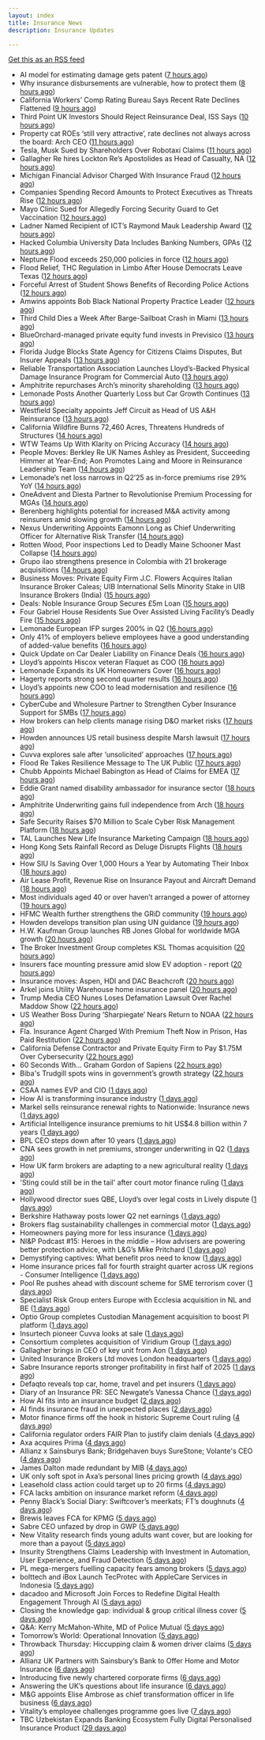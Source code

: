 ```yaml
---
layout: index
title: Insurance News
description: Insurance Updates

---
```


[Get this as an RSS feed](/insurance.rss)

<!-- news_marker starts -->
- AI model for estimating damage gets patent ([7 hours ago](https://www.dig-in.com/news/ai-model-for-estimating-damage-gets-patent))
- Why insurance disbursements are vulnerable, how to protect them ([8 hours ago](https://www.dig-in.com/opinion/insurance-disbursements-are-vulnerable-how-to-protect-them))
- California Workers’ Comp Rating Bureau Says Recent Rate Declines Flattened ([9 hours ago](https://www.insurancejournal.com/news/west/2025/08/05/834650.htm))
- Third Point UK Investors Should Reject Reinsurance Deal, ISS Says ([10 hours ago](https://www.insurancejournal.com/news/international/2025/08/05/834643.htm))
- Property cat ROEs ‘still very attractive’, rate declines not always across the board: Arch CEO ([11 hours ago](https://www.reinsurancene.ws/property-cat-roes-still-very-attractive-rate-declines-not-always-across-the-board-arch-ceo/))
- Tesla, Musk Sued by Shareholders Over Robotaxi Claims ([11 hours ago](https://www.insurancejournal.com/news/national/2025/08/05/834619.htm))
- Gallagher Re hires Lockton Re’s Apostolides as Head of Casualty, NA ([12 hours ago](https://www.reinsurancene.ws/gallagher-re-hires-lockton-res-apostolides-as-head-of-casualty-na/))
- Michigan Financial Advisor Charged With Insurance Fraud ([12 hours ago](https://www.insurancejournal.com/news/midwest/2025/08/05/834609.htm))
- Companies Spending Record Amounts to Protect Executives as Threats Rise ([12 hours ago](https://www.insurancejournal.com/news/national/2025/08/05/834591.htm))
- Mayo Clinic Sued for Allegedly Forcing Security Guard to Get Vaccination ([12 hours ago](https://www.insurancejournal.com/news/midwest/2025/08/05/834605.htm))
- Ladner Named Recipient of ICT’s Raymond Mauk Leadership Award ([12 hours ago](https://www.insurancejournal.com/news/southcentral/2025/08/05/834596.htm))
- Hacked Columbia University Data Includes Banking Numbers, GPAs ([12 hours ago](https://www.insurancejournal.com/news/east/2025/08/05/834597.htm))
- Neptune Flood exceeds 250,000 policies in force ([12 hours ago](https://www.reinsurancene.ws/neptune-flood-exceeds-250000-policies-in-force/))
- Flood Relief, THC Regulation in Limbo After House Democrats Leave Texas ([12 hours ago](https://www.insurancejournal.com/news/southcentral/2025/08/05/834593.htm))
- Forceful Arrest of Student Shows Benefits of Recording Police Actions ([12 hours ago](https://www.insurancejournal.com/news/southeast/2025/08/05/834588.htm))
- Amwins appoints Bob Black National Property Practice Leader ([12 hours ago](https://www.reinsurancene.ws/amwins-appoints-bob-black-national-property-practice-leader/))
- Third Child Dies a Week After Barge-Sailboat Crash in Miami ([13 hours ago](https://www.insurancejournal.com/news/southeast/2025/08/05/834582.htm))
- BlueOrchard-managed private equity fund invests in Previsico ([13 hours ago](https://www.reinsurancene.ws/blueorchard-managed-private-equity-fund-invests-in-previsico/))
- Florida Judge Blocks State Agency for Citizens Claims Disputes, But Insurer Appeals ([13 hours ago](https://www.insurancejournal.com/news/southeast/2025/08/05/834575.htm))
- Reliable Transportation Association Launches Lloyd’s-Backed Physical Damage Insurance Program for Commercial Auto ([13 hours ago](https://www.insurtechinsights.com/reliable-transportation-association-launches-lloyds-backed-physical-damage-insurance-program-for-commercial-auto/))
- Amphitrite repurchases Arch’s minority shareholding ([13 hours ago](https://www.reinsurancene.ws/amphitrite-repurchases-archs-minority-shareholding/))
- Lemonade Posts Another Quarterly Loss but Car Growth Continues ([13 hours ago](https://www.insurancejournal.com/news/national/2025/08/05/834561.htm))
- Westfield Specialty appoints Jeff Circuit as Head of US A&H Reinsurance ([13 hours ago](https://www.reinsurancene.ws/westfield-specialty-appoints-jeff-circuit-as-head-of-us-ah-reinsurance/))
- California Wildfire Burns 72,460 Acres, Threatens Hundreds of Structures ([14 hours ago](https://www.insurancejournal.com/news/west/2025/08/05/834566.htm))
- WTW Teams Up With Klarity on Pricing Accuracy ([14 hours ago](https://insurance-edge.net/2025/08/05/wtw-teams-up-with-klarity-on-pricing-accuracy/))
- People Moves: Berkley Re UK Names Ashley as President, Succeeding Himmer at Year-End; Aon Promotes Laing and Moore in Reinsurance Leadership Team ([14 hours ago](https://www.insurancejournal.com/news/international/2025/08/05/834563.htm))
- Lemonade’s net loss narrows in Q2’25 as in-force premiums rise 29% YoY ([14 hours ago](https://www.reinsurancene.ws/lemonades-net-loss-narrows-in-q225-as-in-force-premiums-rise-29-yoy/))
- OneAdvent and Diesta Partner to Revolutionise Premium Processing for MGAs ([14 hours ago](https://www.insurtechinsights.com/oneadvent-and-diesta-partner-to-revolutionise-premium-processing-for-mgas/))
- Berenberg highlights potential for increased M&A activity among reinsurers amid slowing growth ([14 hours ago](https://www.reinsurancene.ws/berenberg-highlights-potential-for-increased-ma-activity-among-reinsurers-amid-slowing-growth/))
- Nexus Underwriting Appoints Eamonn Long as Chief Underwriting Officer for Alternative Risk Transfer ([14 hours ago](https://www.insurtechinsights.com/nexus-underwriting-appoints-eamonn-long-as-chief-underwriting-officer-for-alternative-risk-transfer/))
- Rotten Wood, Poor inspections Led to Deadly Maine Schooner Mast Collapse ([14 hours ago](https://www.insurancejournal.com/news/east/2025/08/05/834557.htm))
- Grupo ilao strengthens presence in Colombia with 21 brokerage acquisitions ([14 hours ago](https://www.reinsurancene.ws/grupo-ilao-strengthens-presence-in-colombia-with-21-brokerage-acquisitions/))
- Business Moves: Private Equity Firm J.C. Flowers Acquires Italian Insurance Broker Caleas; UIB International Sells Minority Stake in UIB Insurance Brokers (India) ([15 hours ago](https://www.insurancejournal.com/news/international/2025/08/05/834547.htm))
- Deals: Noble Insurance Group Secures £5m Loan ([15 hours ago](https://insurance-edge.net/2025/08/05/deals-noble-insurance-group-secures-5m-loan/))
- Four Gabriel House Residents Sue Over Assisted Living Facility’s Deadly Fire ([15 hours ago](https://www.insurancejournal.com/news/east/2025/08/05/834546.htm))
- Lemonade European IFP surges 200% in Q2 ([16 hours ago](https://www.insurancebusinessmag.com/uk/news/breaking-news/lemonade-european-ifp-surges-200-in-q2-545027.aspx))
- Only 41% of employers believe employees have a good understanding of added-value benefits ([16 hours ago](https://ifamagazine.com/only-41-of-employers-believe-employees-have-a-good-understanding-of-added-value-benefits/))
- Quick Update on Car Dealer Liability on Finance Deals ([16 hours ago](https://insurance-edge.net/2025/08/05/quick-update-on-car-dealer-liability-on-finance-deals/))
- Lloyd’s appoints Hiscox veteran Flaquet as COO ([16 hours ago](https://www.postonline.co.uk/lloyd%E2%80%99slondon/7958317/lloyd%E2%80%99s-appoints-hiscox-veteran-flaquet-as-coo))
- Lemonade Expands its UK Homeowners Cover ([16 hours ago](https://insurance-edge.net/2025/08/05/lemonade-expands-its-uk-homeowners-cover/))
- Hagerty reports strong second quarter results ([16 hours ago](https://www.insurancebusinessmag.com/uk/news/breaking-news/hagerty-reports-strong-second-quarter-results-545018.aspx))
- Lloyd’s appoints new COO to lead modernisation and resilience ([16 hours ago](https://www.insurancebusinessmag.com/uk/news/breaking-news/lloyds-appoints-new-coo-to-lead-modernisation-and-resilience-545010.aspx))
- CyberCube and Wholesure Partner to Strengthen Cyber Insurance Support for SMBs ([17 hours ago](https://www.insurtechinsights.com/cybercube-and-wholesure-partner-to-strengthen-cyber-insurance-support-for-smbs/))
- How brokers can help clients manage rising D&O market risks ([17 hours ago](https://www.insurancebusinessmag.com/uk/news/professional-liability/how-brokers-can-help-clients-manage-rising-dando-market-risks-545007.aspx))
- Howden announces US retail business despite Marsh lawsuit ([17 hours ago](https://www.insurancebusinessmag.com/uk/news/breaking-news/howden-announces-us-retail-business-despite-marsh-lawsuit-545005.aspx))
- Cuvva explores sale after ‘unsolicited’ approaches ([17 hours ago](https://www.postonline.co.uk/news/7958316/cuvva-explores-sale-after-%E2%80%98unsolicited%E2%80%99-approaches))
- Flood Re Takes Resilience Message to The UK Public ([17 hours ago](https://insurance-edge.net/2025/08/05/flood-re-takes-resilience-message-to-the-uk-public/))
- Chubb Appoints Michael Babington as Head of Claims for EMEA ([17 hours ago](https://www.insurtechinsights.com/chubb-appoints-michael-babington-as-head-of-claims-for-emea/))
- Eddie Grant named disability ambassador for insurance sector ([18 hours ago](https://www.insurancebusinessmag.com/uk/news/breaking-news/eddie-grant-named-disability-ambassador-for-insurance-sector-545003.aspx))
- Amphitrite Underwriting gains full independence from Arch ([18 hours ago](https://www.insurancebusinessmag.com/uk/news/breaking-news/amphitrite-underwriting-gains-full-independence-from-arch-545002.aspx))
- Safe Security Raises $70 Million to Scale Cyber Risk Management Platform ([18 hours ago](https://www.insurtechinsights.com/safe-security-raises-70-million-to-scale-cyber-risk-management-platform/))
- TAL Launches New Life Insurance Marketing Campaign ([18 hours ago](https://insurance-edge.net/2025/08/05/tal-launches-new-life-insurance-marketing-campaign/))
- Hong Kong Sets Rainfall Record as Deluge Disrupts Flights ([18 hours ago](https://www.insurancejournal.com/news/international/2025/08/05/834536.htm))
- How SIU Is Saving Over 1,000 Hours a Year by Automating Their Inbox ([18 hours ago](https://www.insurancejournal.com/blogs/expert-insured/2025/08/05/833695.htm))
- Air Lease Profit, Revenue Rise on Insurance Payout and Aircraft Demand ([18 hours ago](https://www.insurancejournal.com/news/international/2025/08/05/834523.htm))
- Most individuals aged 40 or over haven’t arranged a power of attorney ([19 hours ago](https://ifamagazine.com/most-individuals-aged-40-or-over-havent-arranged-a-power-of-attorney/))
- HFMC Wealth further strengthens the GRiD community ([19 hours ago](https://ifamagazine.com/hfmc-wealth-further-strengthens-the-grid-community/))
- Howden develops transition plan using UN guidance ([19 hours ago](https://www.postonline.co.uk/broker/7958296/howden-develops-transition-plan-using-un-guidance))
- H.W. Kaufman Group launches RB Jones Global for worldwide MGA growth ([20 hours ago](https://www.insurancebusinessmag.com/uk/news/breaking-news/h-w--kaufman-group-launches-rb-jones-global-for-worldwide-mga-growth-544988.aspx))
- The Broker Investment Group completes KSL Thomas acquisition ([20 hours ago](https://www.insurancebusinessmag.com/uk/news/breaking-news/the-broker-investment-group-completes-ksl-thomas-acquisition-544987.aspx))
- Insurers face mounting pressure amid slow EV adoption - report ([20 hours ago](https://www.insurancebusinessmag.com/uk/news/auto-motor/insurers-face-mounting-pressure-amid-slow-ev-adoption--report-544985.aspx))
- Insurance moves: Aspen, HDI and DAC Beachcroft ([20 hours ago](https://www.insurancebusinessmag.com/uk/news/breaking-news/insurance-moves-aspen-hdi-and-dac-beachcroft-544984.aspx))
- Arkel joins Utility Warehouse home insurance panel ([20 hours ago](https://www.insurancebusinessmag.com/uk/news/breaking-news/arkel-joins-utility-warehouse-home-insurance-panel-544983.aspx))
- Trump Media CEO Nunes Loses Defamation Lawsuit Over Rachel Maddow Show ([22 hours ago](https://www.insurancejournal.com/news/national/2025/08/05/834509.htm))
- US Weather Boss During ‘Sharpiegate’ Nears Return to NOAA ([22 hours ago](https://www.insurancejournal.com/news/national/2025/08/05/834513.htm))
- Fla. Insurance Agent Charged With Premium Theft Now in Prison, Has Paid Restitution ([22 hours ago](https://www.insurancejournal.com/news/southeast/2025/08/05/834502.htm))
- California Defense Contractor and Private Equity Firm to Pay $1.75M Over Cybersecurity ([22 hours ago](https://www.insurancejournal.com/news/west/2025/08/05/834485.htm))
- 60 Seconds With… Graham Gordon of Sapiens ([22 hours ago](https://www.postonline.co.uk/people/7957970/60-seconds-with%E2%80%A6-graham-gordon-of-sapiens))
- Biba's Trudgill spots wins in government’s growth strategy ([22 hours ago](https://www.postonline.co.uk/regulation/7958302/bibas-trudgill-spots-wins-in-government%E2%80%99s-growth-strategy))
- CSAA names EVP and CIO ([1 days ago](https://www.dig-in.com/news/csaa-names-evp-and-cio))
- How AI is transforming insurance industry ([1 days ago](https://www.dig-in.com/opinion/how-ai-is-transforming-insurance-industry))
- Markel sells reinsurance renewal rights to Nationwide: Insurance news ([1 days ago](https://www.dig-in.com/news/markel-sells-reinsurance-renewals-nationwide-insurance-news))
- Artificial Intelligence insurance premiums to hit US$4.8 billion within 7 years ([1 days ago](https://www.insurancebusinessmag.com/uk/news/technology/artificial-intelligence-insurance-premiums-to-hit-us4-8-billion-within-7-years-544943.aspx))
- BPL CEO steps down after 10 years ([1 days ago](https://www.postonline.co.uk/broker/7958312/bpl-ceo-steps-down-after-10-years))
- CNA sees growth in net premiums, stronger underwriting in Q2 ([1 days ago](https://www.insurancebusinessmag.com/uk/news/breaking-news/cna-sees-growth-in-net-premiums-stronger-underwriting-in-q2-544917.aspx))
- How UK farm brokers are adapting to a new agricultural reality ([1 days ago](https://www.insurancebusinessmag.com/uk/news/breaking-news/how-uk-farm-brokers-are-adapting-to-a-new-agricultural-reality-544898.aspx))
- 'Sting could still be in the tail' after court motor finance ruling ([1 days ago](https://www.postonline.co.uk/news/7958304/sting-could-still-be-in-the-tail-after-court-motor-finance-ruling))
- Hollywood director sues QBE, Lloyd’s over legal costs in Lively dispute ([1 days ago](https://www.insurancebusinessmag.com/uk/news/breaking-news/hollywood-director-sues-qbe-lloyds-over-legal-costs-in-lively-dispute-544892.aspx))
- Berkshire Hathaway posts lower Q2 net earnings ([1 days ago](https://www.insurancebusinessmag.com/uk/news/breaking-news/berkshire-hathaway-posts-lower-q2-net-earnings-544886.aspx))
- Brokers flag sustainability challenges in commercial motor ([1 days ago](https://www.postonline.co.uk/broker/7958303/brokers-flag-sustainability-challenges-in-commercial-motor))
- Homeowners paying more for less insurance ([1 days ago](https://www.dig-in.com/news/home-insurance-premiums-up-9-coverage-trails))
- NI&P Podcast #15: Heroes in the middle – How advisers are powering better protection advice, with L&G’s Mike Pritchard ([1 days ago](https://ifamagazine.com/nip-podcast-15-heroes-in-the-middle-how-advisers-are-powering-better-protection-advice-with-lgs-mike-pritchard/))
- Demystifying captives: What benefit pros need to know ([1 days ago](https://www.dig-in.com/advisers/opinion/demystifying-captives-what-benefit-pros-need-to-know))
- Home insurance prices fall for fourth straight quarter across UK regions - Consumer Intelligence ([1 days ago](https://www.insurancebusinessmag.com/uk/news/property-insurance/home-insurance-prices-fall-for-fourth-straight-quarter-across-uk-regions--consumer-intelligence-544877.aspx))
- Pool Re pushes ahead with discount scheme for SME terrorism cover ([1 days ago](https://www.postonline.co.uk/commercial/7958285/pool-re-pushes-ahead-with-discount-scheme-for-sme-terrorism-cover))
- Specialist Risk Group enters Europe with Ecclesia acquisition in NL and BE ([1 days ago](https://www.insurancebusinessmag.com/uk/news/mergers-acquisitions/specialist-risk-group-enters-europe-with-ecclesia-acquisition-in-nl-and-be-544876.aspx))
- Optio Group completes Custodian Management acquisition to boost PI platform ([1 days ago](https://www.insurancebusinessmag.com/uk/news/mergers-acquisitions/optio-group-completes-custodian-management-acquisition-to-boost-pi-platform-544875.aspx))
- Insurtech pioneer Cuvva looks at sale ([1 days ago](https://www.insurancebusinessmag.com/uk/news/technology/insurtech-pioneer-cuvva-looks-at-sale-544863.aspx))
- Consortium completes acquisition of Viridium Group ([1 days ago](https://www.insurancebusinessmag.com/uk/news/life-insurance/consortium-completes-acquisition-of-viridium-group-544862.aspx))
- Gallagher brings in CEO of key unit from Aon ([1 days ago](https://www.insurancebusinessmag.com/uk/news/breaking-news/gallagher-brings-in-ceo-of-key-unit-from-aon-544860.aspx))
- United Insurance Brokers Ltd moves London headquarters ([1 days ago](https://www.insurancebusinessmag.com/uk/news/breaking-news/united-insurance-brokers-ltd-moves-london-headquarters-544859.aspx))
- Sabre Insurance reports stronger profitability in first half of 2025 ([1 days ago](https://www.insurancebusinessmag.com/uk/news/breaking-news/sabre-insurance-reports-stronger-profitability-in-first-half-of-2025-544858.aspx))
- Defaqto reveals top car, home, travel and pet insurers ([1 days ago](https://www.postonline.co.uk/personal/7958274/defaqto-reveals-top-car-home-travel-and-pet-insurers))
- Diary of an Insurance PR: SEC Newgate’s Vanessa Chance ([1 days ago](https://www.postonline.co.uk/people/7957848/diary-of-an-insurance-pr-sec-newgate%E2%80%99s-vanessa-chance))
- How AI fits into an insurance budget ([2 days ago](https://www.dig-in.com/list/how-ai-fits-into-an-insurance-budget))
- AI finds insurance fraud in unexpected places ([2 days ago](https://www.dig-in.com/news/ai-finds-insurance-fraud-in-unexpected-places))
- Motor finance firms off the hook in historic Supreme Court ruling ([4 days ago](https://www.postonline.co.uk/news/7958301/motor-finance-firms-off-the-hook-in-historic-supreme-court-ruling))
- California regulator orders FAIR Plan to justify claim denials ([4 days ago](https://www.dig-in.com/news/regulator-orders-fair-plan-to-justify-claim-denials))
- Axa acquires Prima ([4 days ago](https://www.postonline.co.uk/personal/7958298/axa-acquires-prima))
- Allianz x Sainsburys Bank; Bridgehaven buys SureStone; Volante's CEO ([4 days ago](https://www.postonline.co.uk/news/7958277/allianz-x-sainsburys-bank-bridgehaven-buys-surestone-volantes-ceo))
- James Dalton made redundant by MIB ([4 days ago](https://www.postonline.co.uk/news/7958287/james-dalton-made-redundant-by-mib))
- UK only soft spot in Axa’s personal lines pricing growth ([4 days ago](https://www.postonline.co.uk/news/7958294/uk-only-soft-spot-in-axa%E2%80%99s-personal-lines-pricing-growth))
- Leasehold class action could target up to 20 firms ([4 days ago](https://www.postonline.co.uk/news/7958278/leasehold-class-action-could-target-up-to-20-firms))
- FCA lacks ambition on insurance market reform ([4 days ago](https://www.postonline.co.uk/regulation/7958245/fca-lacks-ambition-on-insurance-market-reform))
- Penny Black’s Social Diary: Swiftcover’s meerkats; FT’s doughnuts ([4 days ago](https://www.postonline.co.uk/people/7958038/penny-black%E2%80%99s-social-diary-swiftcover%E2%80%99s-meerkats-ft%E2%80%99s-doughnuts))
- Brewis leaves FCA for KPMG ([5 days ago](https://www.postonline.co.uk/news/7958288/brewis-leaves-fca-for-kpmg))
- Sabre CEO unfazed by drop in GWP ([5 days ago](https://www.postonline.co.uk/news/7958286/sabre-ceo-unfazed-by-drop-in-gwp))
- New Vitality research finds young adults want cover, but are looking for more than a payout ([5 days ago](https://ifamagazine.com/new-vitality-research-finds-young-adults-want-cover-but-are-looking-for-more-than-a-payout/))
- Insurity Strengthens Claims Leadership with Investment in Automation, User Experience, and Fraud Detection ([5 days ago](https://www.insurtechinsights.com/insurity-strengthens-claims-leadership-with-investment-in-automation-user-experience-and-fraud-detection/))
- PL mega-mergers fuelling capacity fears among brokers ([5 days ago](https://www.postonline.co.uk/broker/7958268/pl-mega-mergers-fuelling-capacity-fears-among-brokers))
- bolttech and iBox Launch TecProtec with AppleCare Services in Indonesia ([5 days ago](https://www.insurtechinsights.com/bolttech-and-ibox-launch-tecprotec-with-applecare-services-in-indonesia/))
- dacadoo and Microsoft Join Forces to Redefine Digital Health Engagement Through AI ([5 days ago](https://www.insurtechinsights.com/dacadoo-and-microsoft-join-forces-to-redefine-digital-health-engagement-through-ai/))
- Closing the knowledge gap: individual & group critical illness cover ([5 days ago](https://ifamagazine.com/closing-the-knowledge-gap-individual-group-critical-illness-cover/))
- Q&A: Kerry McMahon-White, MD of Police Mutual ([5 days ago](https://www.postonline.co.uk/personal/7957854/qa-kerry-mcmahon-white-md-of-police-mutual))
- Tomorrow’s World: Operational Innovation ([5 days ago](https://www.postonline.co.uk/personal/7958049/tomorrow%E2%80%99s-world-operational-innovation))
- Throwback Thursday: Hiccupping claim & women driver claims ([5 days ago](https://www.postonline.co.uk/personal/7956737/throwback-thursday-hiccupping-claim-women-driver-claims))
- Allianz UK Partners with Sainsbury’s Bank to Offer Home and Motor Insurance ([6 days ago](https://www.insurtechinsights.com/allianz-uk-partners-with-sainsburys-bank-to-offer-home-and-motor-insurance/))
- Introducing five newly chartered corporate firms ([6 days ago](https://ifamagazine.com/introducing-five-newly-chartered-corporate-firms/))
- Answering the UK’s questions about life insurance ([6 days ago](https://ifamagazine.com/answering-the-uks-questions-about-life-insurance/))
- M&G appoints Elise Ambrose as chief transformation officer in life business ([6 days ago](https://ifamagazine.com/mg-appoints-elise-ambrose-as-chief-transformation-officer-in-life-business/))
- Vitality’s employee challenges programme goes live ([7 days ago](https://ifamagazine.com/vitalitys-employee-challenges-programme-goes-live/))
- TBC Uzbekistan Expands Banking Ecosystem Fully Digital Personalised Insurance Product ([29 days ago](https://thefintechtimes.com/tbc-uzbekistan-launches-fully-digital-personalised-insurance-product/))

<!-- news_marker ends -->